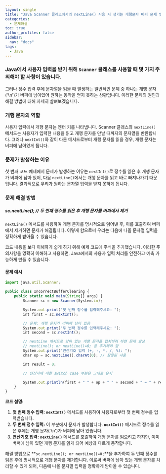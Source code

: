 ```yaml
---
layout: single
title: "Java Scanner 클래스에서의 nextLine() 사용 시 생기는 개행문자 버퍼 문제 및 해결 방법"
categories: 
  - 문제해결
toc: true
author_profiles: false
sidebar:
  nav: "docs"
tags:
  - Java
---
```


### Java에서 사용자 입력을 받기 위해 `Scanner` 클래스를 사용할 때 몇 가지 주의해야 할 사항이 있습니다.

그러나 정수 입력 후에 문자열을 읽을 때 발생하는 일반적인 문제 중 하나는 개행 문자('\n')가 버퍼에 남아있어 원하는 동작을 얻지 못하는 상황입니다. 이러한 문제의 원인과 해결 방법에 대해 자세히 살펴보겠습니다.

### 개행 문자의 역할

사용자 입력에서 개행 문자는 엔터 키를 나타냅니다. Scanner 클래스의 `nextLine()` 메서드는 사용자가 입력한 내용을 읽고 개행 문자를 만날 때까지의 문자열을 반환합니다. 그러나 `nextInt()`와 같이 다른 메서드로부터 개행 문자를 읽을 경우, 개행 문자는 버퍼에 남아있게 됩니다.

### 문제가 발생하는 이유

첫 번째 코드 예제에서 문제가 발생하는 이유는 `nextInt()`로 정수를 읽은 후 개행 문자가 버퍼에 남아 있어, 다음 `nextLine()`에서는 개행 문자를 읽고 바로 빠져나가기 때문입니다. 결과적으로 우리가 원하는 문자열 입력을 받지 못하게 됩니다.

### 문제 해결 방법

##### sc.nextLine();  // 두 번째 정수를 읽은 후 개행 문자를 버퍼에서 제거

`nextLine()` 메서드를 사용하여 개행 문자를 명시적으로 읽어낸 후, 이를 호출하여 버퍼에서 제거하면 문제가 해결됩니다. 이렇게 함으로써 우리는 다음에 나올 문자열 입력을 정확하게 받아올 수 있습니다.

코드 내용을 보다 이해하기 쉽게 하기 위해 예제 코드에 주석을 추가했습니다. 이러한 주의사항을 명확히 이해하고 사용하면, Java에서의 사용자 입력 처리를 안전하고 예측 가능하게 만들 수 있습니다.

#### 문제 예시
```jsx
import java.util.Scanner;

public class IncorrectBufferClearing {
    public static void main(String[] args) {
        Scanner sc = new Scanner(System.in);

        System.out.print("첫 번째 정수를 입력해주세요: ");
        int first = sc.nextInt();

        // 문제: 개행 문자가 버퍼에 남아 있음
        System.out.print("두 번째 정수를 입력해주세요: ");
        int second = sc.nextInt();

        // nextLine 메서드로 남아 있는 개행 문자를 캡처하려 하면 문제 발생
        // nextLine(); or nextLine()=0; 응 추가해야 함
        System.out.print("연산기호 입력 (+, -, *, /, %): ");
        char op = sc.nextLine().charAt(0); // 잘못된 사용

        int result = 0;

        // 연산자에 대한 switch case 부분은 그대로 유지

        System.out.println(first + " " + op + " " + second + " = " + result);
    }
}
```

**코드 설명:**

1. **첫 번째 정수 입력:** **`nextInt()`** 메서드를 사용하여 사용자로부터 첫 번째 정수를 입력받습니다.
2. **두 번째 정수 입력:** 이 부분에서 문제가 발생합니다. **`nextInt()`** 메서드로 정수를 읽은 후에는 개행 문자('\n')가 버퍼에 남아 있습니다.
3. **연산기호 입력:** **`nextLine()`** 메서드를 호출하여 개행 문자를 읽으려고 하지만, 이미 버퍼에 남아 있던 개행 문자를 읽게 되어 예상과 다르게 동작합니다.

해결 방법으로 **`sc.nextLine(); or nextLine()=0;`**을 추가하여 두 번째 정수를 읽은 후에 명시적으로 개행 문자를 제거합니다. 이로써 버퍼에 남아 있는 개행 문자를 처리할 수 있게 되어, 다음에 나올 문자열 입력을 정확하게 받아올 수 있습니다.